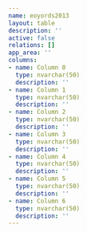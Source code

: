 ```yaml
---
name: eoyords2013
layout: table
description: ''
active: false
relations: []
app_area: ''
columns:
- name: Column 0
  type: nvarchar(50)
  description: ''
- name: Column 1
  type: nvarchar(50)
  description: ''
- name: Column 2
  type: nvarchar(50)
  description: ''
- name: Column 3
  type: nvarchar(50)
  description: ''
- name: Column 4
  type: nvarchar(50)
  description: ''
- name: Column 5
  type: nvarchar(50)
  description: ''
- name: Column 6
  type: nvarchar(50)
  description: ''
---
```


